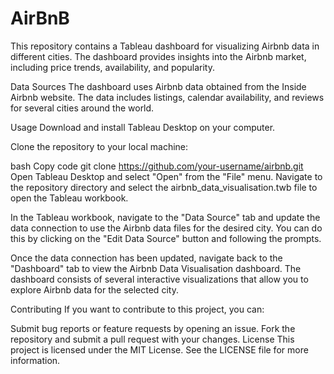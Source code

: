 # AirBnB
This repository contains a Tableau dashboard for visualizing Airbnb data in different cities. The dashboard provides insights into the Airbnb market, including price trends, availability, and popularity.

Data Sources
The dashboard uses Airbnb data obtained from the Inside Airbnb website. The data includes listings, calendar availability, and reviews for several cities around the world.

Usage
Download and install Tableau Desktop on your computer.

Clone the repository to your local machine:

bash
Copy code
git clone https://github.com/your-username/airbnb.git
Open Tableau Desktop and select "Open" from the "File" menu. Navigate to the repository directory and select the airbnb_data_visualisation.twb file to open the Tableau workbook.

In the Tableau workbook, navigate to the "Data Source" tab and update the data connection to use the Airbnb data files for the desired city. You can do this by clicking on the "Edit Data Source" button and following the prompts.

Once the data connection has been updated, navigate back to the "Dashboard" tab to view the Airbnb Data Visualisation dashboard. The dashboard consists of several interactive visualizations that allow you to explore Airbnb data for the selected city.

Contributing
If you want to contribute to this project, you can:

Submit bug reports or feature requests by opening an issue.
Fork the repository and submit a pull request with your changes.
License
This project is licensed under the MIT License. See the LICENSE file for more information.
